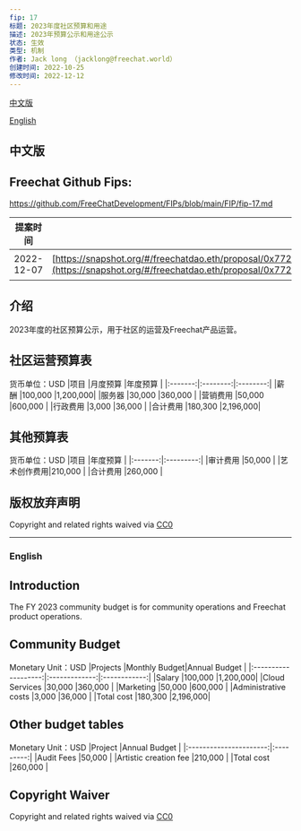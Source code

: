 ```yaml
---
fip: 17
标题: 2023年度社区预算和用途
描述: 2023年预算公示和用途公示
状态: 生效
类型: 机制
作者: Jack long （jacklong@freechat.world）
创建时间: 2022-10-25
修改时间: 2022-12-12
---
```


[中文版](#1)

[English](#2)

<h2 id="1">中文版</h2>

## Freechat Github Fips: 

https://github.com/FreeChatDevelopment/FIPs/blob/main/FIP/fip-17.md

  | 提案时间 | 链接 | 结果 |
  |:-:|:-:|:-:|
  |2022-12-07|[https://snapshot.org/#/freechatdao.eth/proposal/0x772f8a5090dd5d4706fac989683f810607b188b3d3cdab755da471f76f50f9e0](https://snapshot.org/#/freechatdao.eth/proposal/0x772f8a5090dd5d4706fac989683f810607b188b3d3cdab755da471f76f50f9e0)|通过|

## 介绍
2023年度的社区预算公示，用于社区的运营及Freechat产品运营。

## 社区运营预算表
货币单位：USD
|项目      |月度预算   |年度预算    | 
|:-------:|:--------:|:--------:|
|薪酬      |100,000   |1,200,000|
|服务器     |30,000    |360,000 |
|营销费用   |50,000    |600,000 |
|行政费用   |3,000     |36,000  |
|合计费用   |180,300   |2,196,000|

## 其他预算表
货币单位：USD
|项目      |年度预算    | 
|:-------:|:---------:|
|审计费用   |50,000    |
|艺术创作费用|210,000   |
|合计费用   |260,000   |

## 版权放弃声明
Copyright and related rights waived via [CC0](https://github.com/ethereum/EIPs/blob/master/LICENSE.md)

-------------------------

<h3 id="2">English</h3>

## Introduction
The FY 2023 community budget is for community operations and Freechat product operations.

## Community Budget
Monetary Unit：USD
|Projects             |Monthly Budget|Annual Budget | 
|:-------------------:|:-------------:|:------------:|
|Salary               |100,000   |1,200,000|
|Cloud Services       |30,000    |360,000 |
|Marketing            |50,000    |600,000 |
|Administrative costs |3,000     |36,000  |
|Total cost           |180,300   |2,196,000|

## Other budget tables
Monetary Unit：USD
|Project                 |Annual Budget | 
|:----------------------:|:---------:|
|Audit Fees              |50,000    |
|Artistic creation fee   |210,000   |
|Total cost              |260,000   |

## Copyright Waiver
Copyright and related rights waived via [CC0](https://github.com/ethereum/EIPs/blob/master/LICENSE.md)